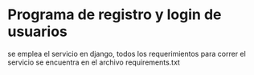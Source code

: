 # Programa de registro y login de usuarios
se emplea el servicio en django, todos los requerimientos para
correr el servicio se encuentra en el archivo requirements.txt